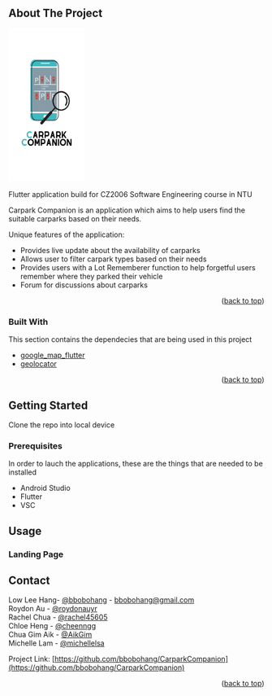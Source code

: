 <div id="top"></div>


<!-- ABOUT THE PROJECT -->
## About The Project
<img src="https://github.com/bbobohang/CarparkCompanion/blob/main/assets/logo.png" width="150" height="300">

Flutter application build for CZ2006 Software Engineering course in NTU

Carpark Companion is an application which aims to help users find the suitable carparks based on their needs.

Unique features of the application:
* Provides live update about the availability of carparks
* Allows user to filter carpark types based on their needs
* Provides users with a Lot Rememberer function to help forgetful users remember where they parked their vehicle
* Forum for discussions about carparks

<p align="right">(<a href="#top">back to top</a>)</p>



### Built With

This section contains the dependecies that are being used in this project

* [google_map_flutter](https://pub.dev/packages/google_maps_flutter)
* [geolocator](https://pub.dev/packages/geolocator)

<p align="right">(<a href="#top">back to top</a>)</p>



<!-- GETTING STARTED -->
## Getting Started

Clone the repo into local device

### Prerequisites

In order to lauch the applications, these are the things that are needed to be installed
* Android Studio
* Flutter
* VSC
 
<!-- USAGE EXAMPLES -->
## Usage

### Landing Page



<!-- CONTACT -->
## Contact

Low Lee Hang- [@bbobohang](https://github.com/bbobohang?tab=repositories) - bbobohang@gmail.com<br>
Roydon Au - [@roydonauyr](https://github.com/roydonauyr) <br>
Rachel Chua - [@rachel45605](https://github.com/rachel45605)<br>
Chloe Heng - [@cheenngg](https://github.com/cheenngg)<br>
Chua Gim Aik - [@AikGim](https://github.com/AikGim)<br>
Michelle Lam - [@michellelsa](https://github.com/michellelsa)<br>


Project Link: [https://github.com/bbobohang/CarparkCompanion](https://github.com/bbobohang/CarparkCompanion)

<p align="right">(<a href="#top">back to top</a>)</p>


